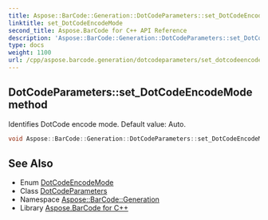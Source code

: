 ```yaml
---
title: Aspose::BarCode::Generation::DotCodeParameters::set_DotCodeEncodeMode method
linktitle: set_DotCodeEncodeMode
second_title: Aspose.BarCode for C++ API Reference
description: 'Aspose::BarCode::Generation::DotCodeParameters::set_DotCodeEncodeMode method. Identifies DotCode encode mode. Default value: Auto in C++.'
type: docs
weight: 1100
url: /cpp/aspose.barcode.generation/dotcodeparameters/set_dotcodeencodemode/
---
```

## DotCodeParameters::set_DotCodeEncodeMode method


Identifies DotCode encode mode. Default value: Auto.

```cpp
void Aspose::BarCode::Generation::DotCodeParameters::set_DotCodeEncodeMode(Aspose::BarCode::Generation::DotCodeEncodeMode value)
```

## See Also

* Enum [DotCodeEncodeMode](../../dotcodeencodemode/)
* Class [DotCodeParameters](../)
* Namespace [Aspose::BarCode::Generation](../../)
* Library [Aspose.BarCode for C++](../../../)
